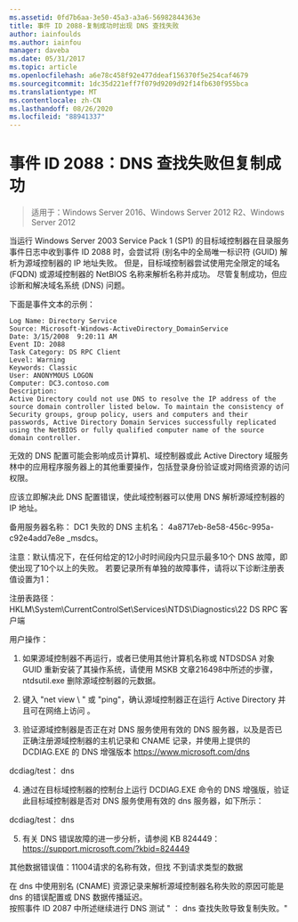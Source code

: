 ```yaml
---
ms.assetid: 0fd7b6aa-3e50-45a3-a3a6-56982844363e
title: 事件 ID 2088-复制成功时出现 DNS 查找失败
author: iainfoulds
ms.author: iainfou
manager: daveba
ms.date: 05/31/2017
ms.topic: article
ms.openlocfilehash: a6e78c458f92e477ddeaf156370f5e254caf4679
ms.sourcegitcommit: 1dc35d221eff7f079d9209d92f14fb630f955bca
ms.translationtype: MT
ms.contentlocale: zh-CN
ms.lasthandoff: 08/26/2020
ms.locfileid: "88941337"
---
```

# <a name="event-id-2088-dns-lookup-failure-occurred-with-replication-success"></a>事件 ID 2088：DNS 查找失败但复制成功

>适用于：Windows Server 2016、Windows Server 2012 R2、Windows Server 2012

当运行 Windows Server 2003 Service Pack 1 (SP1) 的目标域控制器在目录服务事件日志中收到事件 ID 2088 时，会尝试将 (别名中的全局唯一标识符 (GUID) 解析为源域控制器的 IP 地址失败。 但是，目标域控制器尝试使用完全限定的域名 (FQDN) 或源域控制器的 NetBIOS 名称来解析名称并成功。 尽管复制成功，但应诊断和解决域名系统 (DNS) 问题。

下面是事件文本的示例：

```
Log Name: Directory Service
Source: Microsoft-Windows-ActiveDirectory_DomainService
Date: 3/15/2008  9:20:11 AM
Event ID: 2088
Task Category: DS RPC Client
Level: Warning
Keywords: Classic
User: ANONYMOUS LOGON
Computer: DC3.contoso.com
Description:
Active Directory could not use DNS to resolve the IP address of the source domain controller listed below. To maintain the consistency of Security groups, group policy, users and computers and their passwords, Active Directory Domain Services successfully replicated using the NetBIOS or fully qualified computer name of the source domain controller.
```

无效的 DNS 配置可能会影响成员计算机、域控制器或此 Active Directory 域服务林中的应用程序服务器上的其他重要操作，包括登录身份验证或对网络资源的访问权限。

应该立即解决此 DNS 配置错误，使此域控制器可以使用 DNS 解析源域控制器的 IP 地址。

备用服务器名称： DC1 失败的 DNS 主机名： 4a8717eb-8e58-456c-995a-c92e4add7e8e _msdcs。

注意：默认情况下，在任何给定的12小时时间段内只显示最多10个 DNS 故障，即使出现了10个以上的失败。  若要记录所有单独的故障事件，请将以下诊断注册表值设置为1：

注册表路径： HKLM\System\CurrentControlSet\Services\NTDS\Diagnostics\22 DS RPC 客户端

用户操作：

1) 如果源域控制器不再运行，或者已使用其他计算机名称或 NTDSDSA 对象 GUID 重新安装了其操作系统，请使用 MSKB 文章216498中所述的步骤，ntdsutil.exe 删除源域控制器的元数据。

2) 键入 "net view \\ <source DC name> " 或 "ping"，确认源域控制器正在运行 Active Directory 并且可在网络上访问 <source DC name> 。

3) 验证源域控制器是否正在对 DNS 服务使用有效的 DNS 服务器，以及是否已正确注册源域控制器的主机记录和 CNAME 记录，并使用上提供的 DCDIAG.EXE 的 DNS 增强版本 <https://www.microsoft.com/dns>

dcdiag/test： dns

4) 通过在目标域控制器的控制台上运行 DCDIAG.EXE 命令的 DNS 增强版，验证此目标域控制器是否对 DNS 服务使用有效的 dns 服务器，如下所示：

dcdiag/test： dns

5) 有关 DNS 错误故障的进一步分析，请参阅 KB 824449： <https://support.microsoft.com/?kbid=824449>

其他数据错误值：11004请求的名称有效，但找 </code> 不到请求类型的数据 </introduction>
  <section>
    <title>诊断</title>
    <content>
      <para>在 dns 中使用别名 (CNAME) 资源记录来解析源域控制器名称失败的原因可能是 dns 的错误配置或 DNS 数据传播延迟。</para>
    </content>
  </section>
  <section>
    <title>解决方法</title>
    <content>
      <para>按照事件 ID 2087 中所述继续进行 DNS 测试 &quot; <link xlink:href="85b1d179-f53e-4f95-b0b8-5b1c096a8076">： dns 查找失败导致复制失败</link>。&quot;</para>
    </content>
  </section>
  <relatedTopics />
</developerConceptualDocument>
